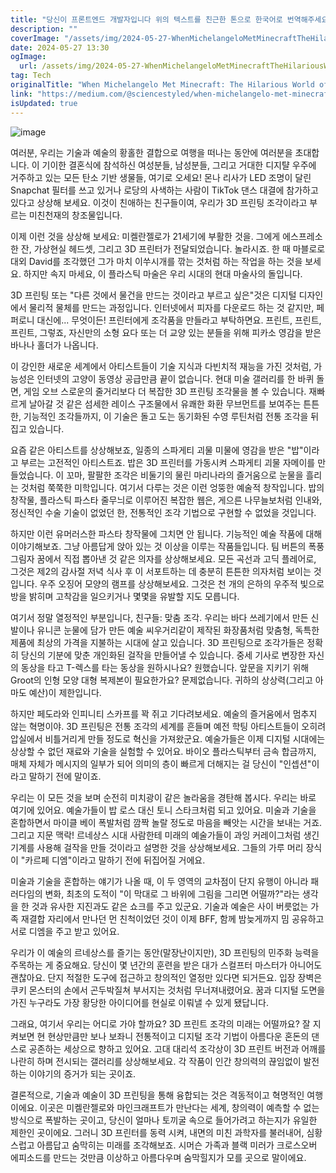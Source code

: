 ```yaml
---
title: "당신이 프론트엔드 개발자입니다 위의 텍스트를 친근한 톤으로 한국어로 번역해주세요 마인크래프트와 만나는 미켈란젤로 유쾌한 3D 프린트 조각 세계"
description: ""
coverImage: "/assets/img/2024-05-27-WhenMichelangeloMetMinecraftTheHilariousWorldof3DPrintedSculpture_0.png"
date: 2024-05-27 13:30
ogImage:
  url: /assets/img/2024-05-27-WhenMichelangeloMetMinecraftTheHilariousWorldof3DPrintedSculpture_0.png
tag: Tech
originalTitle: "When Michelangelo Met Minecraft: The Hilarious World of 3D Printed Sculpture"
link: "https://medium.com/@sciencestyled/when-michelangelo-met-minecraft-the-hilarious-world-of-3d-printed-sculpture-ea7fd90d2613"
isUpdated: true
---
```


![image](/assets/img/2024-05-27-WhenMichelangeloMetMinecraftTheHilariousWorldof3DPrintedSculpture_0.png)

여러분, 우리는 기술과 예술의 황홀한 결합으로 여행을 떠나는 동안에 여러분을 초대합니다. 이 기이한 결혼식에 참석하신 여성분들, 남성분들, 그리고 거대한 디지턀 우주에 거주하고 있는 모든 탄소 기반 생물들, 여기로 오세요! 몬나 리사가 LED 조명이 달린 Snapchat 필터를 쓰고 있거나 로당의 사색하는 사람이 TikTok 댄스 대결에 참가하고 있다고 상상해 보세요. 이것이 친애하는 친구들이여, 우리가 3D 프린팅 조각이라고 부르는 미친천재의 창조물입니다.

이제 이런 것을 상상해 보세요: 미켈란젤로가 21세기에 부활한 것을. 그에게 에스프레소 한 잔, 가상현실 헤드셋, 그리고 3D 프린터가 전달되었습니다. 놀라시죠. 한 때 마블로로 대외 David를 조각했던 그가 마치 이쑤시개를 깎는 것처럼 하는 작업을 하는 것을 보세요. 하지만 속지 마세요, 이 플라스틱 마술은 우리 시대의 현대 마술사의 돌입니다.

3D 프린팅 또는 "다른 것에서 물건을 만드는 것이라고 부르고 싶은"것은 디지털 디자인에서 물리적 물체를 만드는 과정입니다. 인터넷에서 피자를 다운로드 하는 것 같지만, 페퍼로니 대신에... 무엇이든! 프린터에게 조각품을 만들라고 부탁하면요. 프린트, 프린트, 프린트, 그렇죠, 자신만의 소형 요다 또는 더 교양 있는 분들을 위해 피카소 영감을 받은 바나나 홀더가 나옵니다.

<!-- cozy-coder - 수평 -->

<ins class="adsbygoogle"
     style="display:block"
     data-ad-client="ca-pub-4877378276818686"
     data-ad-slot="1107185301"
     data-ad-format="auto"
     data-full-width-responsive="true"></ins>

<script>
     (adsbygoogle = window.adsbygoogle || []).push({});
</script>

이 강인한 새로운 세계에서 아티스트들이 기술 지식과 다빈치적 재능을 가진 것처럼, 가능성은 인터넷의 고양이 동영상 공급만큼 끝이 없습니다. 현대 미술 갤러리를 한 바퀴 돌면, 게임 오브 스로운의 줄거리보다 더 복잡한 3D 프린팅 조각물을 볼 수 있습니다. 재빠르게 날아갈 것 같은 섬세한 레이스 구조물에서 유쾌한 화환 무브먼트를 보여주는 튼튼한, 기능적인 조각들까지, 이 기술은 돌고 도는 동기화된 수영 루틴처럼 전통 조각을 뒤집고 있습니다.

요즘 같은 아티스트를 상상해보죠, 일종의 스파게티 괴물 미물에 영감을 받은 "밥"이라고 부르는 고전적인 아티스트죠. 밥은 3D 프린터를 가동시켜 스파게티 괴물 자메이를 만들었습니다. 이 꼬마, 팔팔한 조각은 비둘기의 물린 마리나라의 즐거움으로 눈물을 흘리는 것처럼 쭉쭉한 미학입니다. 여기서 다루는 것은 이런 엉뚱한 예술적 창작입니다. 밥의 창작물, 플라스틱 파스타 줄무늬로 이루어진 복잡한 웹은, 게으른 나무늘보처럼 인내와, 정신적인 수술 기술이 없었던 한, 전통적인 조각 기법으로 구현할 수 없었을 것입니다.

하지만 이런 유머러스한 파스타 창작물에 그치면 안 됩니다. 기능적인 예술 작품에 대해 이야기해보죠. 그냥 아름답게 앉아 있는 것 이상을 이루는 작품들입니다. 팀 버튼의 폭풍 그림자 꿈에서 직접 뽑아낸 것 같은 의자를 상상해보세요. 모든 곡선과 고딕 플레어로, 그것은 제2의 감사절 저녁 식사 후 이 서포트하는 데 충분히 튼튼한 의자처럼 보이는 것입니다. 우주 오징어 모양의 램프를 상상해보세요. 그것은 천 개의 은하의 우주적 빛으로 방을 밝히며 고착감을 일으키거나 몇몇을 유발할 지도 모릅니다.

여기서 정말 열정적인 부분입니다, 친구들: 맞춤 조각. 우리는 바다 쓰레기에서 만든 신발이나 유니콘 눈물에 담가 만든 예술 씨우거리같이 제작된 화장품처럼 맞춤형, 독특한 제품에 최상의 가격을 지불하는 시대에 살고 있습니다. 3D 프린팅으로 조각가들은 정확히 당신의 기분에 맞춘 개인화된 걸작을 만들어낼 수 있습니다. 중세 기사로 변장한 자신의 동상을 타고 T-렉스를 타는 동상을 원하시나요? 원했습니다. 앞문을 지키기 위해 Groot의 인형 모양 대형 복제본이 필요한가요? 문제없습니다. 귀하의 상상력(그리고 아마도 예산)이 제한입니다.

<!-- cozy-coder - 수평 -->

<ins class="adsbygoogle"
     style="display:block"
     data-ad-client="ca-pub-4877378276818686"
     data-ad-slot="1107185301"
     data-ad-format="auto"
     data-full-width-responsive="true"></ins>

<script>
     (adsbygoogle = window.adsbygoogle || []).push({});
</script>

하지만 페도라와 인피니티 스카프를 꽉 쥐고 기다려보세요. 예술의 즐거움에서 멈추지 않는 혁명이야. 3D 프린팅은 전통 조각의 세계를 흔들며 예전 학팅 아티스트들이 오히려 압실에서 비틀거리게 만들 정도로 혁신을 가져왔군요. 예술가들은 이제 디지털 시대에는 상상할 수 없던 재료와 기술을 실험할 수 있어요. 바이오 플라스틱부터 금속 합금까지, 매체 자체가 메시지의 일부가 되어 의미의 층이 빠르게 더해지는 걸 당신이 "인셉션"이라고 말하기 전에 말이죠.

우리는 이 모든 것을 보며 순전히 미치광이 같은 놀라움을 경탄해 봅시다. 우리는 바로 여기에 있어요. 예술가들이 밥 로스 대신 토니 스타크처럼 되고 있어요. 미술과 기술을 혼합하면서 마이클 베이 폭발처럼 깜짝 놀랄 정도로 마음을 빼앗는 시간을 보내는 거죠. 그리고 지문 맥락! 르네상스 시대 사람한테 미래의 예술가들이 과잉 커레이그처럼 생긴 기계를 사용해 걸작을 만들 것이라고 설명한 것을 상상해보세요. 그들의 가루 머리 장식이 "카르페 디엠"이라고 말하기 전에 뒤집어질 거에요.

미술과 기술을 혼합하는 얘기가 나올 때, 이 두 영역의 교차점이 단지 유행이 아니라 패러다임의 변화, 최초의 도적이 "이 막대로 그 바위에 그림을 그리면 어떨까?"라는 생각을 한 것과 유사한 지진과도 같은 쇼크를 주고 있군요. 기술과 예술은 사이 버릇없는 가족 재결합 자리에서 만나던 먼 친척이었던 것이 이제 BFF, 함께 밤늦게까지 밈 공유하고 서로 디엠을 주고 받고 있어요.

우리가 이 예술의 르네상스를 즐기는 동안(말장난이지만), 3D 프린팅의 민주화 능력을 주목하는 게 중요해요. 당신이 몇 년간의 훈련을 받은 대가 스컬프터 마스터가 아니어도 괜찮아요. 단지 적절한 도구에 접근하고 창의적인 열정만 있다면 되거든요. 입장 장벽은 쿠키 몬스터의 손에서 곤두박질쳐 부서지는 것처럼 무너져내렸어요. 꿈과 디지털 도면을 가진 누구라도 가장 황당한 아이디어를 현실로 이뤄낼 수 있게 됐답니다.

<!-- cozy-coder - 수평 -->

<ins class="adsbygoogle"
     style="display:block"
     data-ad-client="ca-pub-4877378276818686"
     data-ad-slot="1107185301"
     data-ad-format="auto"
     data-full-width-responsive="true"></ins>

<script>
     (adsbygoogle = window.adsbygoogle || []).push({});
</script>

그래요, 여기서 우리는 어디로 가야 할까요? 3D 프린트 조각의 미래는 어떨까요? 잘 지켜보면 현 현상만큼만 보나 보좌니 전통적이고 디지털 조각 기법이 아름다운 혼돈의 댄스로 공존하는 세상으로 향하고 있어요. 고대 대리석 조각상이 3D 프린트 버전과 어깨를 나란히 하며 전시되는 갤러리를 상상해보세요. 각 작품이 인간 창의력의 끊임없이 발전하는 이야기의 증거가 되는 곳이죠.

결론적으로, 기술과 예술이 3D 프린팅을 통해 융합되는 것은 격동적이고 혁명적인 여행이에요. 이곳은 미켈란젤로와 마인크래프트가 만난다는 세계, 창의력이 예측할 수 없는 방식으로 폭발하는 곳이고, 당신이 얼마나 토끼굴 속으로 들어가려고 하는지가 유일한 제한인 곳이에요. 그러니 3D 프린터를 동력 시켜, 내면의 미친 과학자를 불러내어, 심황스럽고 아름답고 숨막히는 미래를 조각해보죠. 시머슨 가족과 블랙 미러가 크로스오버 에피소드를 만드는 것만큼 이상하고 아름다우며 숨막힐지가 모를 곳으로 말이에요.
